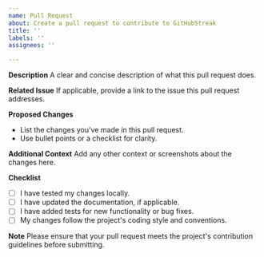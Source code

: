```yaml
---
name: Pull Request
about: Create a pull request to contribute to GitHubStreak
title: ''
labels: ''
assignees: ''

---
```


**Description**
A clear and concise description of what this pull request does.

**Related Issue**
If applicable, provide a link to the issue this pull request addresses.

**Proposed Changes**
- List the changes you've made in this pull request.
- Use bullet points or a checklist for clarity.

**Additional Context**
Add any other context or screenshots about the changes here.

**Checklist**
- [ ] I have tested my changes locally.
- [ ] I have updated the documentation, if applicable.
- [ ] I have added tests for new functionality or bug fixes.
- [ ] My changes follow the project's coding style and conventions.

**Note**
Please ensure that your pull request meets the project's contribution guidelines before submitting.